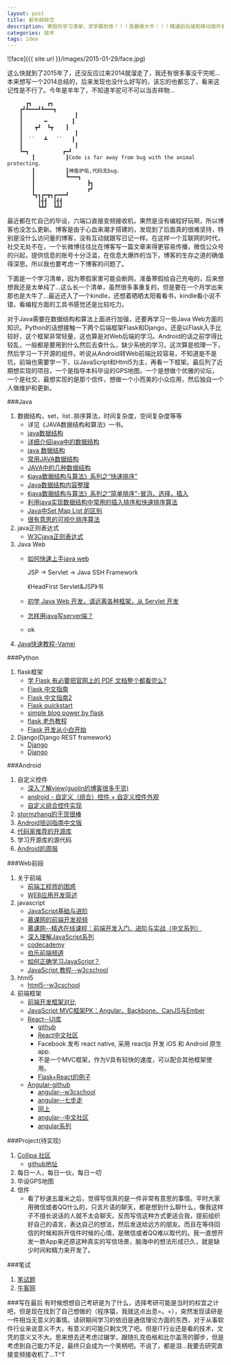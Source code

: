 ```yaml
---
layout: post
title: 新年碎碎念
description: 寒假的学习清单，求学霸附体！！！我要做大牛！！！精通前后端和移动端开发！！！
categories: 技术
tags: idea
---
```


![face]({{ site.url }}/images/2015-01-29/face.jpg)

这么快就到了2015年了，还没反应过来2014就溜走了，我还有很多事没干完呢…本来想写一个2014总结的，后来发现也没什么好写的，该忘的也都忘了，看来这记性是不行了。今年是羊年了，不知道羊驼可不可以当吉祥物…

```
	  ┏┓     ┏┓
	┏┛┻━━━┛┻━━━┓
	┃                 ┃
	┃       ━        ┃
	┃    ┳┛  ┗┳    ┃
	┃                 ┃
	┃  ``   ┻   ``   ┃
	┃                 ┃
	┗━┓           ┏━┛
		┃          ┃Code is far away from bug with the animal protecting.
		┃          ┃神兽护佑,代码无bug.
		┃          ┗━━━┓
		┃                 ┣┓
		┃                 ┏┛
		┗┓┓┏━┳┓┏━━━┛
		  ┃┫┫  ┃┫┫
		  ┗┻┛  ┗┻┛
```

最近都在忙自己的毕设，六端口直接变频接收机，果然是没有编程好玩啊，所以博客也没怎么更新。博客是由于心血来潮才搭建的，发现到了后面真的很难坚持，特别是没什么访问量的博客，没有互动就跟写日记一样。在这样一个互联网的时代，社交无处不在，一个长微博往往比在博客写一篇文章来得更容易传播，微信公众号的兴起，提供信息的账号十分泛滥，在信息大爆炸的当下，博客的生存之道的确值得深思。所以我也要考虑一下博客的问题了。

下面是一个学习清单，因为寒假家里可能会断网，准备寒假给自己充电的，后来想想我还是太单纯了…这么长一个清单，虽然很多事重复的，但是要在一个月学出来那也是大牛了…最近还入了一个kindle，还想着晒晒太阳看看书，kindle看小说不错，看编程方面的工具书感觉还是比较吃力。

对于Java需要在数据结构和算法上面进行加强，还要再学习一些Java Web方面的知识。Python的话想接触一下两个后端框架Flask和Django，还是以Flask入手比较好，这个框架非常轻量，这也算是对Web后端的学习。Android的话之前学得比较乱，一般都是要用到什么然后去查什么，缺少系统的学习，这次算是梳理一下，然后学习一下开源的组件。听说从Android转Web前端比较容易，不知道是不是坑，前端也需要学一下，以JavaScript和Html5为主，再看一下框架。最后列了近期想实现的项目，一个是指导本科毕设的GPS地图，一个是想做个优雅的论坛，一个是社交，最想实现的是那个信件，想做一个小而美的小众应用，然后独自一个人做维护和更新。

###Java
1. 数据结构，set，list..排序算法，时间复杂度，空间复杂度等等
	* 详见《JAVA数据结构和算法》一书。
	* [java数据结构](http://blog.csdn.net/hunterno4/article/details/9750577)
	* [详细介绍java中的数据结构](http://developer.51cto.com/art/201107/273003.htm)
	* [java 数据结构](http://www.cnblogs.com/jhtchina/articles/3173246.html)
	* [常用JAVA数据结构](http://www.cnblogs.com/jirglt/archive/2012/06/09/2543062.html)
	* [JAVA中的几种数据结构](http://www.cnblogs.com/zhangjs8385/archive/2011/10/11/2207105.html)
	* [《java数据结构与算法》系列之“快速排序"](http://www.cnblogs.com/m-xy/p/3373960.html)
	* [Java数据结构内容整理](http://www.cnblogs.com/ayan/archive/2012/04/16/2451949.html)
	* [《java数据结构与算法》系列之“简单排序"-冒泡，选择，插入](http://www.cnblogs.com/m-xy/p/3361478.html)
	* [利用java实现数据结构中常用的插入排序和快速排序算法](http://www.cnblogs.com/lee/archive/2007/05/11/743381.html)
	* [Java中Set Map List 的区别](http://www.cnblogs.com/xiaofengkang/p/3859457.html)
	* [很有意思的可视化排序算法](http://top.jobbole.com/1229/)
4. java正则表达式
	* [W3Cjava正则表达式](http://www.w3cschool.cc/java/java-regular-expressions.html)
5. Java Web
	* [如何快速上手java web](http://segmentfault.com/q/1010000000400073)
	
		JSP -> Servlet -> Java SSH Framework
		
		《HeadFirst Servlet&JSP》书
		
	* [初学 Java Web 开发，请远离各种框架，从 Servlet 开发](http://www.oschina.net/question/12_52027)
	* [怎样用java写server端？](http://segmentfault.com/q/1010000000364063#a-1020000000364524)
	* ok
7. [Java快速教程-Vamei](http://www.cnblogs.com/vamei/archive/2013/03/31/2991531.html)

###Python
1.  flask框架
	* [学 Flask 有必要把官网上的 PDF 文档整个都看完么?](http://www.v2ex.com/t/61941)
	* [Flask 中文指南](http://www.pythondoc.com/flask/index.html)
	* [Flask 中文指南2](http://docs.jinkan.org/docs/flask/)
	* [Flask quickstart](http://flask.pocoo.org/docs/0.10/quickstart/)
	* [simple blog power by flask](http://www.jamesharding.ca/posts/simple-static-markdown-blog-in-flask/)
	* [flask 老外教程](http://blog.miguelgrinberg.com/post/the-flask-mega-tutorial-part-i-hello-world)
	* [Flask 开发从小白开始](http://segmentfault.com/bookmark/1230000001707093)
2. Django(Django REST framework)
	* [Django](http://djangobook.py3k.cn/2.0/)
	* [Django](http://lenciel.cn/django-notes/)


###Android
1. 自定义控件
	* [深入了解view(guolin的博客很多干货)](http://blog.csdn.net/guolin_blog/article/details/12921889)
	* [android - 自定义（组合）控件 + 自定义控件外观](http://www.cnblogs.com/bill-joy/archive/2012/04/26/2471831.html)
	* [自定义组合控件实现](http://wangjie2013.iteye.com/blog/2000473)
2. [stormzhang的干货很棒](http://stormzhang.com)
3. [Android培训指南中文版](http://hukai.me/android-training-course-in-chinese/index.html)
4. [代码家推荐的开源库](http://blog.daimajia.com/android-library-collection/)
5. 学习开源库的源代码
6. [Android的周报](http://www.androidweekly.cn/)

###Web前段
1. 关于前端
	* [前端工程师的困惑](http://www.ituring.com.cn/article/133104)
	* [WEB应用开发简述]()
2. javascript
	* [JavaScript基础与进阶](http://developer.51cto.com/art/201107/277356.htm)
	* [慕课网的前端开发视频](http://www.imooc.com/course/list?c=fe)
	* [慕课网--精选在线课程：前端开发入门、进阶与实战（中文系列）](http://blog.jobbole.com/68485/)
	* [深入理解JavaScript系列](http://www.cnblogs.com/tomxu/archive/2011/12/15/2288411.html)
	* [codecademy](http://www.codecademy.com/)
	* [伯乐前端频道](http://web.jobbole.com/)
	* [如何正确学习JavaScript？](http://web.jobbole.com/81758/)
	* [JavaScript 教程--w3cschool](http://www.w3cschool.cc/js/js-tutorial.html)
3. html5
	* [html5--w3cschool](http://www.w3cschool.cc/html/html5-intro.html)
4. 前端框架
	* [前端开发框架对比](http://yidianzixun.com/n/07hWZzDa/?s=1)
	* [JavaScript MVC框架PK：Angular、Backbone、CanJS与Ember](http://www.ituring.com.cn/article/38394#)
	* [React--UI库](http://facebook.github.io/react/)
		* [github](https://github.com/facebook/react/)
		* [React中文社区](http://react-china.org/)
		* Facebook 发布 react native, 采用 reactjs 开发 iOS 和 Android 原生 app.
		* 不是一个MVC框架，作为V具有较快的速度，可以配合其他框架使用。
		* [Flask+React的例子](https://github.com/defshine/message-board)
	* [Angular-github](https://github.com/angular/angular.js)
		* [angular--w3cschool](http://www.w3cschool.cc/angularjs/angularjs-tutorial.html)
		* [angular--七步走](http://developer.51cto.com/art/201311/416334.htm)
		* [同上](http://blog.jobbole.com/46779/)
		* [angular--中文社区](http://angularjs.cn/tag/AngularJS)
		* [angular系列](http://yijiebuyi.com/tag/angular.js.html)

###Project(待实现)
1. [Collipa 社区](http://collipa.com/)
	* [github地址](https://github.com/yetone/collipa)
2. 每日一人，每日一伙，每日一叨
3. 毕设GPS地图
4. 信件
	* 看了秒速五厘米之后，觉得写信真的是一件非常有意思的事情。平时大家用微信或者QQ什么的，只言片语的聊天，都是想到什么聊什么，像我这样子不擅长说话的人就不太会聊天。反而写信这种方式更适合我，提前组织好自己的语言，表达自己的想法，然后发送给远方的朋友。而且在等待回信的时候和拆开信件时候的心情，是微信或者QQ难以取代的。我一直想开发一款App来还原这种真实的写信场景，脑海中的想法形成已久，就是缺少时间和精力来开发了。

###笔试
1. [笔试题](http://blog.csdn.net/v_july_v/article/details/11921021)
2. [牛客网](http://www.nowcoder.com/)

###写在最后
有时候想想自己考研是为了什么，选择考研可能是当时的权宜之计吧，但是现在找到了自己想做的（程序猿，我就这点出息=。=），突然发现读研是一件相当无意义的事情。读研期间学习的依旧是通信理论方面的东西，对于从事软件行业来说意义不大，有意义的可能只剩文凭了吧。但是IT行业还是看的技术，文凭的意义又不大。思来想去还考虑过辍学，跟随扎克伯格和比尔盖茨的脚步，但是考虑到自己能力不足，最终只会成为一个笑柄吧。不说了，都是泪…我要去研究直接变频接收机了…T^T